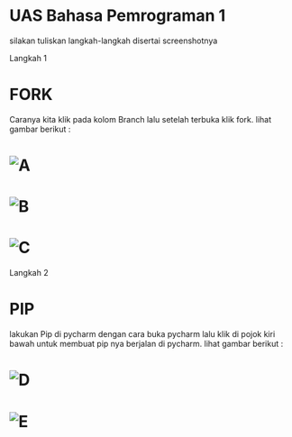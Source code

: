 # UAS Bahasa Pemrograman 1

silakan tuliskan langkah-langkah disertai screenshotnya

Langkah 1
# FORK
Caranya kita klik pada kolom Branch lalu setelah terbuka klik fork. lihat gambar berikut :

# ![A](https://user-images.githubusercontent.com/46699723/55846890-8ad29780-5b71-11e9-8254-2f4014ccd8c4.jpg)

# ![B](https://user-images.githubusercontent.com/46699723/55846923-a50c7580-5b71-11e9-9d27-568f4ccc51d0.jpg)

# ![C](https://user-images.githubusercontent.com/46699723/55846946-b9507280-5b71-11e9-8c41-e805a3645f03.jpg)

Langkah 2
# PIP
lakukan Pip di pycharm dengan cara buka pycharm lalu klik di pojok kiri bawah untuk membuat pip nya berjalan di pycharm. lihat gambar berikut :

# ![D](https://user-images.githubusercontent.com/46699723/55847381-42b47480-5b73-11e9-86d3-65012186f31e.jpg)

# ![E](https://user-images.githubusercontent.com/46699723/55847384-447e3800-5b73-11e9-8ebc-9d237169f060.jpg)
